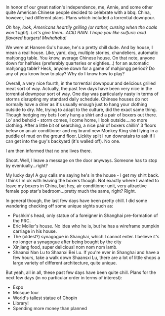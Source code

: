 <!-- layout: post
categories:
- travel
- china
title: Happy Fourth!
-->
In honor of our great nation's independence, me, Annie, and some other quite American Chinese people decided to celebrate with a bbq. China, however, had different plans. Plans which included a torrential downpour.

*Oh hey, look, Americans heartily grilling (or rather, cursing when the coals won't light). Let's give them...ACID RAIN. I hope you like sulfuric acid flavored burgers! Mwhahaha!*

We were at Hansen Gu's house, he's a pretty chill dude. And by house, I mean a real house. Like, yard, dog, multiple stories, chandeliers, automatic mahjongg table. You know, average Chinese house. On that note, anyone down for halfsies (preferably quarteries or eighties...) for an automatic mahjongg table? Heck, anyone down for a game of mahjongg period? Do any of you know how to play? Why do I know how to play?
<!-- more -->
Overall, a very nice fourth, in the torrential downpour and delicious grilled meat sort of way. Actually, the past few days have been very nice in the torrential downpour sort of way. One day was particularly nasty in terms of storms disrupting my standard daily schedule. Chinese houses do not normally have a drier as it's usually enough just to hang your clothing outside to dry. Me, trying to adapt to the culture, did the exact same thing. Though hedging my bets I only hung a shirt and a pair of boxers out there. Lo' and behold - storm comes, I come home, I look outside....no more clothing. After a little bit of searching, a nice pair of boxers chillin' 3 floors below on an air conditioner and my brand new Monkey King shirt lying in a puddle of mud on the ground floor. Lickity split I run downstairs to ask if I can get into the guy's backyard (it's walled off). No one.

I am then informed that no one lives there.

Shoot. Well, I leave a message on the door anyways. Someone has to stop by eventually...right?

My lucky day! A guy calls me saying he's in the house - I get my shirt back. I think I'm ok with leaving the boxers though. Not exactly where I wanted to leave my boxers in China, but hey, air conditioner unit, very attractive female pop star's bedroom...pretty much the same, right? Right.

In general though, the last few days have been pretty chill. I did some wandering checking off some unique sights such as:

* Pushkin's head, only statue of a foreigner in Shanghai pre-formation of the PRC.
* Eric Moller's house. No idea who he is, but he has a wireframe pumpkin carriage in his house.
* The (oldest?) synagogue in Shanghai, which I cannot enter. I believe it's no longer a synagogue after being bought by the city
* Xinjiang food, super delicious! nom nom nom lamb.
* Shaanxi Nan Lu to Shaanxi Bei Lu. If you're ever in Shanghai and have a few hours, take a walk down Shaansxi Lu, there are a lot of little shops a large variety of different architecture, quite unique.

But yeah, all in all, these past few days have been quite chill. Plans for the next few days (in no particular order in terms of interest):

* Expo
* Mosque tour
* World's tallest statue of Chopin
* Library!
* Spending more money than planned